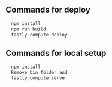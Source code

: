 ## Commands for deploy

```bash
  npm install
  npm run build
  fastly compute deploy
```

## Commands for local setup

```bash
  npm install
  Remove bin folder and
  fastly compute serve
```
